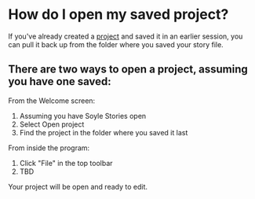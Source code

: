 # How do I open my saved project?

If you've already created a [project](/What%20is/a%20Project.md) and saved it in an earlier session, you can pull it back up from the folder where you saved your story file. 

## There are two ways to open a project, assuming you have one saved:

From the Welcome screen:

1. Assuming you have Soyle Stories open
2. Select Open project
3. Find the project in the folder where you saved it last

From inside the program:

1. Click "File" in the top toolbar
2. TBD

Your project will be open and ready to edit. 